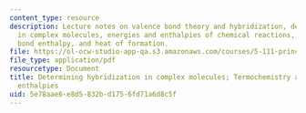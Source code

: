 ```yaml
---
content_type: resource
description: Lecture notes on valence bond theory and hybridization, determining hybridization
  in complex molecules, energies and enthalpies of chemical reactions, bond energy/
  bond enthalpy, and heat of formation.
file: https://ol-ocw-studio-app-qa.s3.amazonaws.com/courses/5-111-principles-of-chemical-science-fall-2008/5e78aae6e8d5832bd1756fd71a6d8c5f_lecnotes16.pdf
file_type: application/pdf
resourcetype: Document
title: Determining hybridization in complex molecules; Termochemistry and bond energies/bond
  enthalpies
uid: 5e78aae6-e8d5-832b-d175-6fd71a6d8c5f
---
```

